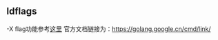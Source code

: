 ## ldflags

-X flag功能参考[这里](https://segmentfault.com/a/1190000008323048)
官方文档链接为：https://golang.google.cn/cmd/link/
